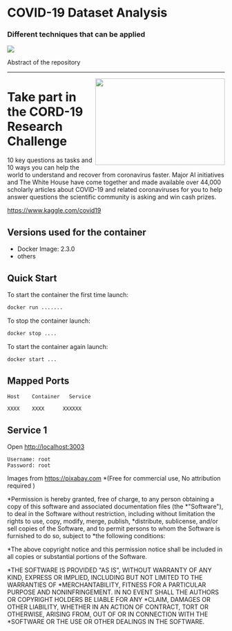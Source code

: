 # COVID-19 Dataset Analysis
### Different techniques that can be applied

<img align="center" src="https://cdn.pixabay.com/photo/2020/03/16/16/29/virus-4937553_1280.jpg">

Abstract of the repository
  
***

<img align="right" width="300" height="200" src="https://cdn.pixabay.com/photo/2020/03/09/14/11/virus-4915859_1280.png">

# Take part in the CORD-19 Research Challenge
10 key questions as tasks and 10 ways you can help the world to understand and recover from coronavirus faster. Major AI initiatives and The White House have come together and made available over 44,000 scholarly articles about COVID-19 and related coronaviruses for you to help answer questions the scientific community is asking and win cash prizes. 

https://www.kaggle.com/covid19

## Versions used for the container

* Docker Image:      2.3.0
* others

## Quick Start 

To start the container the first time launch:

```sh
docker run .......
```

To stop the container launch:

```sh
docker stop ....
```

To start the container again launch:

```sh
docker start ...
```

## Mapped Ports

```
Host    Container   Service

XXXX    XXXX      XXXXXX

```

## Service 1

Open <http://localhost:3003>

```
Username: root
Password: root
```





Images from https://pixabay.com *(Free for commercial use, No attribution required )

*Permission is hereby granted, free of charge, to any person obtaining a copy of this software and associated documentation files (the *"Software"), to deal in the Software without restriction, including without limitation the rights to use, copy, modify, merge, publish, *distribute, sublicense, and/or sell copies of the Software, and to permit persons to whom the Software is furnished to do so, subject to *the following conditions:

*The above copyright notice and this permission notice shall be included in all copies or substantial portions of the Software.

*THE SOFTWARE IS PROVIDED "AS IS", WITHOUT WARRANTY OF ANY KIND, EXPRESS OR IMPLIED, INCLUDING BUT NOT LIMITED TO THE WARRANTIES OF *MERCHANTABILITY, FITNESS FOR A PARTICULAR PURPOSE AND NONINFRINGEMENT. IN NO EVENT SHALL THE AUTHORS OR COPYRIGHT HOLDERS BE LIABLE FOR ANY *CLAIM, DAMAGES OR OTHER LIABILITY, WHETHER IN AN ACTION OF CONTRACT, TORT OR OTHERWISE, ARISING FROM, OUT OF OR IN CONNECTION WITH THE *SOFTWARE OR THE USE OR OTHER DEALINGS IN THE SOFTWARE.

